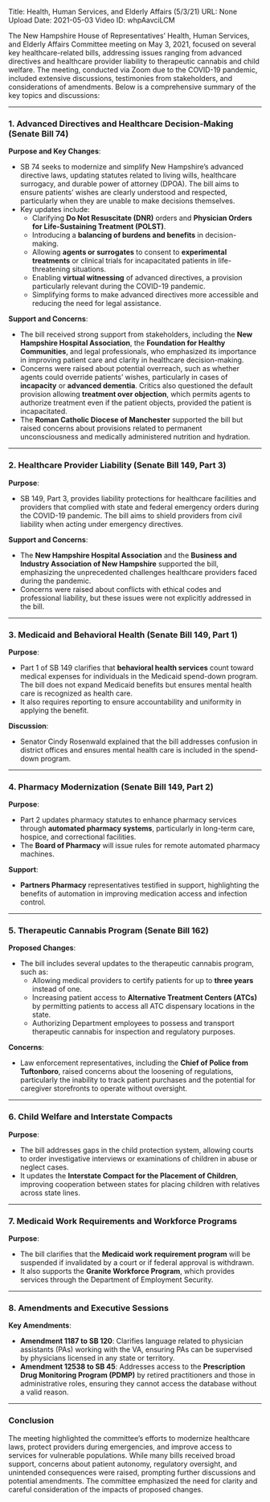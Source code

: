Title: Health, Human Services, and Elderly Affairs (5/3/21)
URL: None
Upload Date: 2021-05-03
Video ID: whpAavciLCM

The New Hampshire House of Representatives’ Health, Human Services, and Elderly Affairs Committee meeting on May 3, 2021, focused on several key healthcare-related bills, addressing issues ranging from advanced directives and healthcare provider liability to therapeutic cannabis and child welfare. The meeting, conducted via Zoom due to the COVID-19 pandemic, included extensive discussions, testimonies from stakeholders, and considerations of amendments. Below is a comprehensive summary of the key topics and discussions:

---

### **1. Advanced Directives and Healthcare Decision-Making (Senate Bill 74)**
**Purpose and Key Changes**:  
- SB 74 seeks to modernize and simplify New Hampshire’s advanced directive laws, updating statutes related to living wills, healthcare surrogacy, and durable power of attorney (DPOA). The bill aims to ensure patients’ wishes are clearly understood and respected, particularly when they are unable to make decisions themselves.  
- Key updates include:  
  - Clarifying **Do Not Resuscitate (DNR)** orders and **Physician Orders for Life-Sustaining Treatment (POLST)**.  
  - Introducing a **balancing of burdens and benefits** in decision-making.  
  - Allowing **agents or surrogates** to consent to **experimental treatments** or clinical trials for incapacitated patients in life-threatening situations.  
  - Enabling **virtual witnessing** of advanced directives, a provision particularly relevant during the COVID-19 pandemic.  
  - Simplifying forms to make advanced directives more accessible and reducing the need for legal assistance.  

**Support and Concerns**:  
- The bill received strong support from stakeholders, including the **New Hampshire Hospital Association**, the **Foundation for Healthy Communities**, and legal professionals, who emphasized its importance in improving patient care and clarity in healthcare decision-making.  
- Concerns were raised about potential overreach, such as whether agents could override patients’ wishes, particularly in cases of **incapacity** or **advanced dementia**. Critics also questioned the default provision allowing **treatment over objection**, which permits agents to authorize treatment even if the patient objects, provided the patient is incapacitated.  
- The **Roman Catholic Diocese of Manchester** supported the bill but raised concerns about provisions related to permanent unconsciousness and medically administered nutrition and hydration.  

---

### **2. Healthcare Provider Liability (Senate Bill 149, Part 3)**
**Purpose**:  
- SB 149, Part 3, provides liability protections for healthcare facilities and providers that complied with state and federal emergency orders during the COVID-19 pandemic. The bill aims to shield providers from civil liability when acting under emergency directives.  

**Support and Concerns**:  
- The **New Hampshire Hospital Association** and the **Business and Industry Association of New Hampshire** supported the bill, emphasizing the unprecedented challenges healthcare providers faced during the pandemic.  
- Concerns were raised about conflicts with ethical codes and professional liability, but these issues were not explicitly addressed in the bill.  

---

### **3. Medicaid and Behavioral Health (Senate Bill 149, Part 1)**
**Purpose**:  
- Part 1 of SB 149 clarifies that **behavioral health services** count toward medical expenses for individuals in the Medicaid spend-down program. The bill does not expand Medicaid benefits but ensures mental health care is recognized as health care.  
- It also requires reporting to ensure accountability and uniformity in applying the benefit.  

**Discussion**:  
- Senator Cindy Rosenwald explained that the bill addresses confusion in district offices and ensures mental health care is included in the spend-down program.  

---

### **4. Pharmacy Modernization (Senate Bill 149, Part 2)**
**Purpose**:  
- Part 2 updates pharmacy statutes to enhance pharmacy services through **automated pharmacy systems**, particularly in long-term care, hospice, and correctional facilities.  
- The **Board of Pharmacy** will issue rules for remote automated pharmacy machines.  

**Support**:  
- **Partners Pharmacy** representatives testified in support, highlighting the benefits of automation in improving medication access and infection control.  

---

### **5. Therapeutic Cannabis Program (Senate Bill 162)**
**Proposed Changes**:  
- The bill includes several updates to the therapeutic cannabis program, such as:  
  - Allowing medical providers to certify patients for up to **three years** instead of one.  
  - Increasing patient access to **Alternative Treatment Centers (ATCs)** by permitting patients to access all ATC dispensary locations in the state.  
  - Authorizing Department employees to possess and transport therapeutic cannabis for inspection and regulatory purposes.  

**Concerns**:  
- Law enforcement representatives, including the **Chief of Police from Tuftonboro**, raised concerns about the loosening of regulations, particularly the inability to track patient purchases and the potential for caregiver storefronts to operate without oversight.  

---

### **6. Child Welfare and Interstate Compacts**
**Purpose**:  
- The bill addresses gaps in the child protection system, allowing courts to order investigative interviews or examinations of children in abuse or neglect cases.  
- It updates the **Interstate Compact for the Placement of Children**, improving cooperation between states for placing children with relatives across state lines.  

---

### **7. Medicaid Work Requirements and Workforce Programs**
**Purpose**:  
- The bill clarifies that the **Medicaid work requirement program** will be suspended if invalidated by a court or if federal approval is withdrawn.  
- It also supports the **Granite Workforce Program**, which provides services through the Department of Employment Security.  

---

### **8. Amendments and Executive Sessions**
**Key Amendments**:  
- **Amendment 1187 to SB 120**: Clarifies language related to physician assistants (PAs) working with the VA, ensuring PAs can be supervised by physicians licensed in any state or territory.  
- **Amendment 12538 to SB 45**: Addresses access to the **Prescription Drug Monitoring Program (PDMP)** by retired practitioners and those in administrative roles, ensuring they cannot access the database without a valid reason.  

---

### **Conclusion**
The meeting highlighted the committee’s efforts to modernize healthcare laws, protect providers during emergencies, and improve access to services for vulnerable populations. While many bills received broad support, concerns about patient autonomy, regulatory oversight, and unintended consequences were raised, prompting further discussions and potential amendments. The committee emphasized the need for clarity and careful consideration of the impacts of proposed changes.